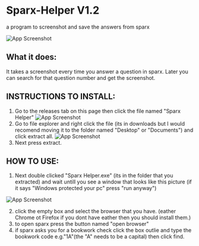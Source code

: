 # Sparx-Helper V1.2
a program to screenshot and save the answers from sparx


![App Screenshot](https://github.com/sKrible45/Sparx-Helper/blob/main/images/TheWindow.png)



## What it does:
It takes a screenshot every time you answer a question in sparx.
Later you can search for that question number and get the screenshot.


## INSTRUCTIONS TO INSTALL:

1. Go to the releases tab on this page then click the file named "Sparx Helper"
![App Screenshot](https://github.com/sKrible45/Sparx-Helper/blob/main/images/releases.png)
2. Go to file explorer and right click the file (its in downloads but I would recomend moving it to the folder named "Desktop" or "Documents") and click extract all.
![App Screenshot](https://github.com/sKrible45/Sparx-Helper/blob/main/images/ExtractFiles.png)
3. Next press extract.

## HOW TO USE:
1. Next double clicked "Sparx Helper.exe" (its in the folder that you extracted) and wait untill you see a window that looks like this picture (if it says "Windows protected your pc" press "run anyway")
 
![App Screenshot](https://github.com/sKrible45/Sparx-Helper/blob/main/images/TheWindow.png)
 
2. click the empty box and select the browser that you have. (eather Chrome ot Firefox if you dont have eather then you should install them.)
2. to open sparx press the button named "open browser"
3. if sparx asks you for a bookwork check click the box outlie and type the bookwork code e.g."1A"(the "A" needs to be a capital) then click find.

